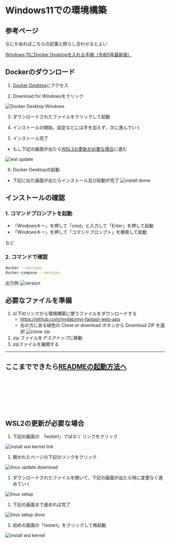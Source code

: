 # Windows11での環境構築

## 参考ページ
なにかあればこちらの記事と照らし合わせるとよい

[Windows 11にDocker Desktopを入れる手順（令和5年最新版）](https://qiita.com/zembutsu/items/a98f6f25ef47c04893b3)

## Dockerのダウンロード

1. [Docker Desktop](https://www.docker.com/products/docker-desktop)にアクセス

2. Download for Windowsをクリック

![Docker Desktop Windows](raw/../images/docker-desktop-page-win.png)

3. ダウンロードされたファイルをクリックして起動

4. インストールの開始，設定などには手を加えず，次に進んでいく

<!-- - もし下記の画面になったら[Windows Updateが必要な場合](#Windows-Updateが必要な場合)に進む

![install failed](raw/../images/docker_install_failed.png) -->

5. インストール完了

- もし下記の画面が出たら[WSL2の更新が必要な場合](#WSL2の更新が必要な場合)に進む

![wsl update](raw/../images/wsl2_done_restart.png)

6. Docker Desktopの起動

- 下記に似た画面が出たらインストール及び起動が完了
![install donw](raw/../images/docker-desktop.png)

## インストールの確認

### 1. コマンドプロンプトを起動
- 「Windowsキー」を押して「cmd」と入力して「Enter」を押して起動
- 「Windowsキー」を押して「コマンドプロンプト」を検索して起動

など

### 2. コマンドで確認

```bash
docker --version
docker-compose --version
```

出力例
![version](raw/../images/version.png)

## 必要なファイルを準備

1. 以下のリンクから環境構築に使うファイルをダウンロードする
    * https://github.com/myjlab/myj-fastapi-web-app
    * 右の方にある緑色の Clone or download ボタンから Download ZIP を選択
   ![clone zip](raw/../images/clone-zip.png)
2. zip ファイルを*デスクトップ*に移動
3. zipファイルを展開する

---
ここまでできたら[READMEの起動方法へ](../README.md#起動方法)
--

<br/><br/><br/><br/><br/><br/>

<!-- ## Windows Updateが必要な場合

1. [Windowsダウンロードのページ](https://www.microsoft.com/ja-jp/software-download/windows10IS://www.microsoft.com/ja-jp/software-download/windows10)に進み，下記のボタンからダウンロードする
![Windows Update](https://github.com/marutaku/docker-fastapi-mysql-app/raw/master/docs/images/windows_update_page.png)

1. [元の手順](#Dockerのダウンロード)に戻る -->

## WSL2の更新が必要な場合

1. 下記の画面の *「restart」ではなく* リンクをクリック

![install wsl kernel link](raw/../images/install_wsl_kernel_link.png)

1. 開かれたページの下記のリンクをクリック

![linux update download](raw/../images/linux_update_download_page.png)

1. ダウンロードされたファイルを開いて，下記の画面が出たら特に変更なく進めていく

![linux setup](raw/../images/linux_setup.png)

1. 下記の画面まで進めれば完了

![linux setup done](raw/../images/linux_setup_done.png)

1. 初めの画面の「restart」をクリックして再起動

![install wsl kernel](raw/../images/install_wsl_kernel.png)
